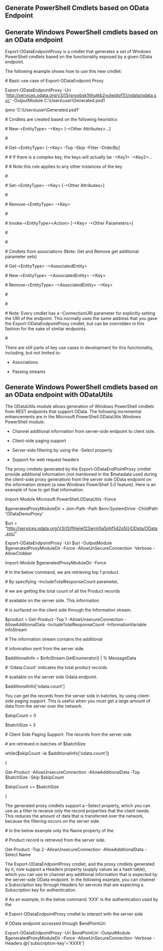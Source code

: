 ## Generate PowerShell Cmdlets based on OData Endpoint
Generate Windows PowerShell cmdlets based on an OData endpoint
--------------------------------------------------------------

Export-ODataEndpointProxy is a cmdlet that generates a set of Windows PowerShell cmdlets based on the functionality exposed by a given OData endpoint.

The following example shows how to use this new cmdlet:

\# Basic use case of Export-ODataEndpoint Proxy

Export-ODataEndpointProxy -Uri 'http://services.odata.org/v3/(S(snyobsk1hhutkb2yulwldgf1))/odata/odata.svc' -OutputModule C:\\Users\\user\\Generated.psd1

ipmo 'C:\\Users\\user\\Generated.psd1'

\# Cmdlets are created based on the following heuristics

\# New-&lt;EntityType&gt; -&lt;Key&gt; \[-&lt;Other Attributes&gt;…\]

\#

\# Get-&lt;EntityType&gt; \[-&lt;Key&gt; -Top –Skip –Filter -OrderBy\]

\# \# If there is a complex key, the keys will actually be -&lt;Key1&gt; -&lt;Key2&gt;…

\# \# Note this rule applies to any other instances of the key

\#

\# Set-&lt;EntityType&gt; -&lt;Key&gt; \[-&lt;Other Attributes&gt;\]

\#

\# Remove-&lt;EntityType&gt; -&lt;Key&gt;

\#

\# Invoke-&lt;EntityType&gt;&lt;Action&gt; \[-&lt;Key&gt; -&lt;Other Parameters&gt;\]

\#

\#

\# Cmdlets from associations (Note: Get and Remove get additional parameter sets)

\# Get-&lt;EntityType&gt; -&lt;AssociatedEntity&gt;

\# New-&lt;EntityType&gt; -&lt;AssociatedEntity&gt; -&lt;Key&gt;

\# Remove-&lt;EntityType&gt; -&lt;AssociatedEntity&gt; -&lt;Key&gt;

\#

\#

\# Note: Every cmdlet has a –ConnectionURI parameter for explicitly setting the URI of the endpoint. This normally uses the same address that you gave the Export-ODataEndpointProxy cmdlet, but can be overridden in this fashion for the sake of similar endpoints.

\#

There are still parts of key use cases in development for this functionality, including, but not limited to:

-   Associations

-   Passing streams



Generate Windows PowerShell cmdlets based on an OData endpoint with ODataUtils
------------------------------------------------------------------------------

The ODataUtils module allows generation of Windows PowerShell cmdlets from REST endpoints that support OData. The following incremental enhancements are in the Microsoft.PowerShell.ODataUtils Windows PowerShell module.

-   Channel additional information from server-side endpoint to client side.

-   Client-side paging support

-   Server-side filtering by using the -Select property

-   Support for web request headers

The proxy cmdlets generated by the Export-ODataEndPointProxy cmdlet provide additional information (not mentioned in the $metadata used during the client-side proxy generation) from the server side OData endpoint on the information stream (a new Windows PowerShell 5.0 feature). Here is an example of how to get that information.

Import-Module Microsoft.PowerShell.ODataUtils -Force

$generatedProxyModuleDir = Join-Path -Path $env:SystemDrive -ChildPath 'ODataDemoProxy'

$uri = "http://services.odata.org/V3/(S(fhleiief23wrm5a5nhf542q5))/OData/OData.svc/"

Export-ODataEndpointProxy -Uri $uri -OutputModule $generatedProxyModuleDir -Force -AllowUnSecureConnection -Verbose -AllowClobber

Import-Module $generatedProxyModuleDir -Force

\# In the below command, we are retrieving top 1 product.

\# By specifying -IncludeTotalResponseCount parameter,

\# we are getting the total count of all the Product records

\# available on the server side. This information

\# is surfaced on the client side through the Information stream.

$product = Get-Product -Top 1 -AllowUnsecureConnection -AllowAdditionalData -IncludeTotalResponseCount -InformationVariable infoStream

\# The information stream contains the additional

\# infomration sent from the server side.

$additionalInfo = $infoStream.GetEnumerator() | % MessageData

\# 'Odata.Count' indicates the total product records

\# available on the server side Odata endpoint.

$additionalInfo\['odata.count'\]

You can get the records from the server side in batches, by using client-side paging support. This is useful when you must get a large amount of data from the server over the network.

$skipCount = 0

$batchSize = 3

\# Client Side Paging Support: The records from the server side

\# are retrieved in batches of $batchSize

while($skipCount -le $additionalInfo\['odata.count'\])

{

Get-Product -AllowUnsecureConnection -AllowAdditionalData -Top $batchSize -Skip $skipCount

$skipCount += $batchSize

}

The generated proxy cmdlets support a –Select property, which you can use as a filter to receive only the record properties that the client needs. This reduces the amount of data that is transferred over the network, because the filtering occurs on the server side.

\# In the below example only the Name property of the

\# Product record is retrieved from the server side.

Get-Product -Top 2 -AllowUnsecureConnection -AllowAdditionalData -Select Name

The Export-ODataEndpointProxy cmdlet, and the proxy cmdlets generated by it, now support a Headers property (supply values as a hash table), which you can use to channel any additional information that is expected by the server-side OData endpoint. In the following example, you can channel a Subscription key through Headers for services that are expecting a Subscription key for authentication.

\# As an example, In the below command 'XXX' is the authentication used by the

\# Export-ODataEndpointProxy cmdlet to interact with the server side

\# OData endpoint accessed through $endPointUri.

Export-ODataEndpointProxy -Uri $endPointUri -OutputModule $generatedProxyModuleDir -Force -AllowUnSecureConnection -Verbose -Headers @{'subscription-key'='XXXX'}
